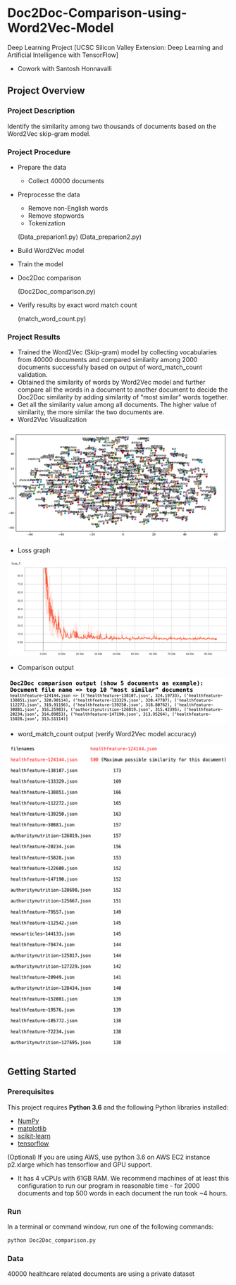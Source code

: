 # Doc2Doc-Comparison-using-Word2Vec-Model
Deep Learning Project [UCSC Silicon Valley Extension: Deep Learning and Artificial Intelligence with TensorFlow]
- Cowork with Santosh Honnavalli

## Project Overview
### Project Description
Identify the similarity among two thousands of documents based on the Word2Vec skip-gram model.

### Project Procedure
- Prepare the data
  - Collect 40000 documents
- Preprocesse the data
  - Remove non-English words
  - Remove stopwords
  - Tokenization
  
  (Data_preparion1.py) 
  (Data_preparion2.py)
- Build Word2Vec model
- Train the  model
- Doc2Doc comparison

  (Doc2Doc_comparison.py)
- Verify results by exact word match count

  (match_word_count.py)
### Project Results
- Trained the Word2Vec (Skip-gram) model by collecting vocabularies from 40000 documents and compared similarity among 2000 documents successfully based on output of word_match_count validation.
- Obtained the similarity of words by Word2Vec model and further compare all the words in a document to another document to decide the Doc2Doc similarity by adding similarity of “most similar” words together. 
- Get all the similarity value among all documents. The higher value of similarity, the more similar the two documents are. 
- Word2Vec Visualization

 <img src='assets/embeddings_output.png'>
 
- Loss graph

 <img src='assets/loss_graph.png'>
 
- Comparison output

 <img src='assets/top10_output.png'>
 
 - word_match_count output (verify Word2Vec model accuracy)
 
  <img src='assets/word_count_matcg_output.png' height='700px'>


## Getting Started
### Prerequisites

This project requires **Python 3.6** and the following Python libraries installed:

- [NumPy](http://www.numpy.org/)
- [matplotlib](http://matplotlib.org/)
- [scikit-learn](http://scikit-learn.org/stable/)
- [tensorflow](https://www.tensorflow.org/install/pip)

(Optional) If you are using AWS, use python 3.6 on AWS EC2 instance p2.xlarge which has tensorflow and GPU support.
- It has 4 vCPUs with 61GB RAM. We recommend machines of at least this configuration to run our program in reasonable time - for 2000 documents and top 500 words in each document the run took ~4 hours.

### Run

In a terminal or command window, run one of the following commands:

```bash
python Doc2Doc_comparison.py
```  

### Data

40000 healthcare related documents are using a private dataset
